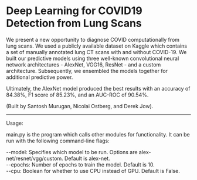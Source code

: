 # Deep Learning for COVID19 Detection from Lung Scans

We present a new opportunity to diagnose COVID computationally from lung scans. We used a publicly available dataset on Kaggle which contains a set of manually annotated lung CT scans with and without COVID-19. We built our predictive models using three well-known convolutional neural network architectures - AlexNet, VGG16, ResNet - and a custom architecture. Subsequently, we ensembled the models together for additional predictive power. 

Ultimately, the AlexNet model produced the best results with an accuracy of 84.38\%, F1 score of 85.23\%, and an AUC-ROC of 90.54%.

(Built by Santosh Murugan, Nicolai Ostberg, and Derek Jow).

---------------------------------------------------------------------------------------------------------
Usage: 

main.py is the program which calls other modules for functionality. It can be run with the following command-line flags: <br />

--model: Specifies which model to be run. Options are alex-net/resnet/vgg/custom. Default is alex-net.<br />
--epochs: Number of epochs to train the model. Default is 10.<br />
--cpu: Boolean for whether to use CPU instead of GPU. Default is False.<br />
